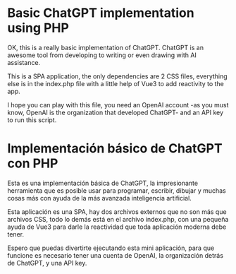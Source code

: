 # Basic ChatGPT implementation using PHP

OK, this is a really basic implementation of ChatGPT. ChatGPT is an awesome tool from developing to writing or even drawing with AI assistance.

This is a SPA application, the only dependencies are 2 CSS files, everything else is in the index.php file with a little help of Vue3 to add reactivity to the app.

I hope you can play with this file, you need an OpenAI account -as you must know, OpenAI is the organization that developed ChatGPT- and an API key to run this script.

# Implementación básico de ChatGPT con PHP

Esta es una implementación básica de ChatGPT, la impresionante herramienta que es posible usar para programar, escribir, dibujar y muchas cosas más con ayuda de la más avanzada inteligencia artificial.

Esta aplicación es una SPA, hay dos archivos externos que no son más que archivos CSS, todo lo demás está en el archivo index.php, con una pequeña ayuda de Vue3 para darle la reactividad que toda aplicación moderna debe tener.

Espero que puedas divertirte ejecutando esta mini aplicación, para que funcione es necesario tener una cuenta de OpenAI, la organización detrás de ChatGPT, y una API key.
